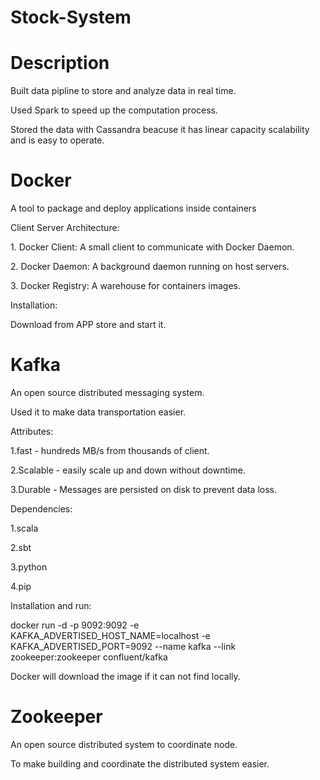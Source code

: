 # Stock-System

# Description

Built data pipline to store and analyze data in real time.

Used Spark to speed up the computation process.

Stored the data with Cassandra beacuse it has linear capacity scalability and is easy to operate.

# Docker

A tool to package and deploy applications inside containers

Client Server Architecture:

1\. Docker Client: A small client to communicate with Docker Daemon.

2\. Docker Daemon: A background daemon running on host servers.

3\. Docker Registry: A warehouse for containers images.

Installation:

Download from APP store and start it.

# Kafka

An open source distributed messaging system.

Used it to make data transportation easier.

Attributes:

1.fast - hundreds MB/s from thousands of client.

2.Scalable - easily scale up and down without downtime.

3.Durable - Messages are persisted on disk to prevent data loss.

Dependencies:

1.scala

2.sbt

3.python

4.pip

Installation and run:

docker run -d -p 9092:9092 -e KAFKA\_ADVERTISED\_HOST\_NAME=localhost -e KAFKA\_ADVERTISED\_PORT=9092 --name kafka --link zookeeper:zookeeper confluent/kafka

Docker will download the image if it can not find locally.

# Zookeeper

An open source distributed system to coordinate node.

To make building and coordinate the distributed system easier.

